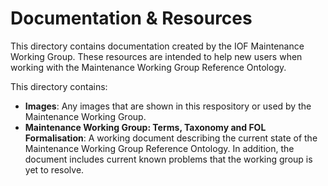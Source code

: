 # Documentation & Resources

This directory contains documentation created by the IOF Maintenance Working Group. These resources are intended to help new users when working with the Maintenance Working Group Reference Ontology.

This directory contains:
- __Images__: Any images that are shown in this respository or used by the Maintenance Working Group.
- __Maintenance Working Group: Terms, Taxonomy and FOL Formalisation__: A working document describing the current state of the Maintenance Working Group Reference Ontology. In addition, the document includes current known problems that the working group is yet to resolve.




